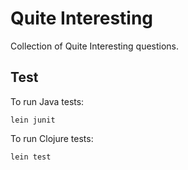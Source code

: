 # Quite Interesting

Collection of Quite Interesting questions.

## Test

To run Java tests:

`lein junit`

To run Clojure tests:

`lein test`


